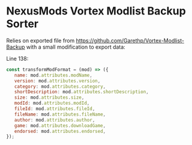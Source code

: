 # NexusMods Vortex Modlist Backup Sorter
 Relies on exported file from https://github.com/Garethp/Vortex-Modlist-Backup with a small modification to export data:
 
 Line 138: 
 ```js
 const transformModFormat = (mod) => ({
    name: mod.attributes.modName,
    version: mod.attributes.version,
    category: mod.attributes.category,
    shortDescription: mod.attributes.shortDescription,
    size: mod.attributes.size,
    modId: mod.attributes.modId,
    fileId: mod.attributes.fileId,
    fileName: mod.attributes.fileName,
    author: mod.attributes.author,
    game: mod.attributes.downloadGame,
    endorsed: mod.attributes.endorsed,
});
```
